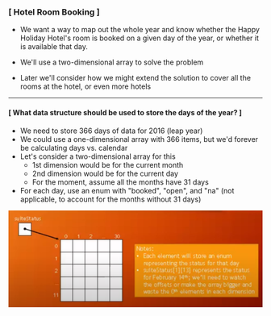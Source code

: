 ### [ Hotel Room Booking ]

- We want a way to map out the whole year and know whether
      the Happy Holiday Hotel's room is booked on a given day
      of the year, or whether it is available that day.

- We'll use a two-dimensional array to solve the problem

- Later we'll consider how we might extend the solution to cover all the rooms at the hotel, or even more hotels

-----------------------------------------------------------------

#### [ What data structure should be used to store the days of the year? ]

- We need to store 366 days of data for 2016 (leap year)
- We could use a one-dimensional array with 366 items, but we'd forever be calculating days vs. calendar
- Let's consider a two-dimensional array for this
    - 1st dimension would be for the current month
    - 2nd dimension would be for the current day
    - For the moment, assume all the months have 31 days
- For each day, use an enum with "booked", "open", and "na" (not applicable, to account for the months without 31 days)

![img.png](img.png)